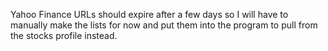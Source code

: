 Yahoo Finance URLs should expire after a few days so I will have to manually make the lists for now and put them into the program to pull from the stocks profile instead.




